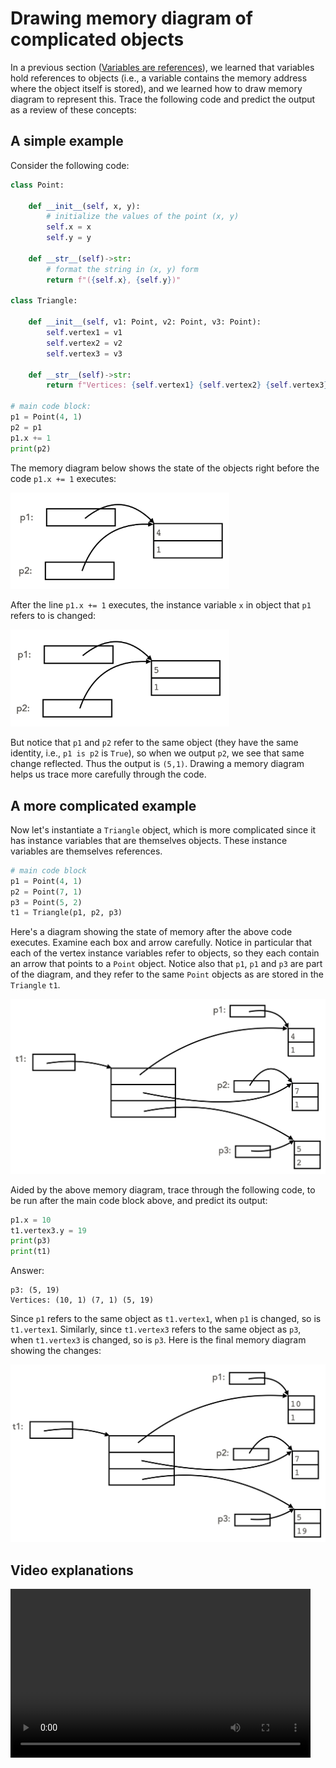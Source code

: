 # Drawing memory diagram of complicated objects

In a previous section ([Variables are references](variables_are_references.md)), we learned that variables hold references to objects (i.e., a variable contains the memory address where the object itself is stored), and we learned how to draw memory diagram to represent this. Trace the following code and predict the output as a review of these concepts:

## A simple example
Consider the following code:
```python
class Point:

    def __init__(self, x, y):
        # initialize the values of the point (x, y)
        self.x = x
        self.y = y

    def __str__(self)->str:
        # format the string in (x, y) form
        return f"({self.x}, {self.y})"
    
class Triangle:

    def __init__(self, v1: Point, v2: Point, v3: Point):
        self.vertex1 = v1
        self.vertex2 = v2
        self.vertex3 = v3

    def __str__(self)->str:
        return f"Vertices: {self.vertex1} {self.vertex2} {self.vertex3}"

# main code block:
p1 = Point(4, 1)
p2 = p1
p1.x += 1
print(p2)
```
The memory diagram below shows the state of the objects right before the code `p1.x += 1` executes:

<img src="memory_diagram_5.png" alt="memory diagram of two variables referring to the same Point objects" width = 350>

After the line `p1.x += 1` executes, the instance variable `x` in object that `p1` refers to is changed:

<img src="memory_diagram_6.png" alt="another memory diagram of two variables referring to the same Point objects" width = 350>

But notice that `p1` and `p2` refer to the same object (they have the same identity, i.e., `p1 is p2` is `True`), so when we output `p2`, we see that same change reflected. Thus the output is `(5,1)`. Drawing a memory diagram helps us trace more carefully through the code.

## A more complicated example

Now let's instantiate a `Triangle` object, which is more complicated since it has instance variables that are themselves objects. These instance variables are themselves references.
```python
# main code block
p1 = Point(4, 1)
p2 = Point(7, 1)
p3 = Point(5, 2)
t1 = Triangle(p1, p2, p3)
```
Here's a diagram showing the state of memory after the above code executes. Examine each box and arrow carefully. Notice in particular that each of the vertex instance variables refer to objects, so they each contain an arrow that points to a `Point` object. Notice also that `p1`, `p1` and `p3` are part of the diagram, and they refer to the same `Point` objects as are stored in the `Triangle` `t1`.

<img src="memory_diagram_7.png" alt="Memory diagram of a triangle object, which has three vertices that are each Point objects" width = 550>

Aided by the above memory diagram, trace through the following code, to be run after the main code block above, and predict its output:
```python
p1.x = 10
t1.vertex3.y = 19
print(p3)
print(t1)
```
Answer:
```
p3: (5, 19)
Vertices: (10, 1) (7, 1) (5, 19)
```
Since `p1` refers to the same object as `t1.vertex1`, when `p1` is changed, so is `t1.vertex1`. Similarly, since `t1.vertex3` refers to the same object as `p3`, when `t1.vertex3` is changed, so is `p3`. Here is the final memory diagram showing the changes:

<img src="memory_diagram_8.png" alt="Memory diagram of a triangle object, which has three vertices that are each Point objects, after modifications" width = 550>

## Video explanations
<video src="https://cs.du.edu/~ftl/1352/videos/classes2/memory_diagrams.mp4" width="480" height="270" controls></video>

